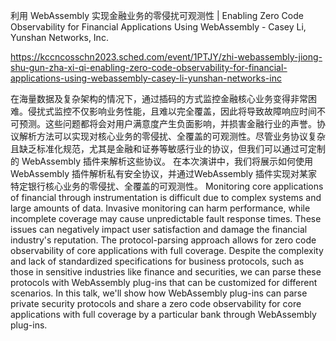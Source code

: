 利用 WebAssembly 实现金融业务的零侵扰可观测性 | Enabling Zero Code Observability for Financial Applications Using WebAssembly - Casey Li, Yunshan Networks, Inc.

https://kccncosschn2023.sched.com/event/1PTJY/zhi-webassembly-jiong-shu-gun-zha-xi-qi-enabling-zero-code-observability-for-financial-applications-using-webassembly-casey-li-yunshan-networks-inc

在海量数据及复杂架构的情况下，通过插码的方式监控金融核心业务变得非常困难。侵扰式监控不仅影响业务性能，且难以完全覆盖，因此将导致故障响应时间不可预测。这些问题都将会对用户满意度产生负面影响，并损害金融行业的声誉。协议解析方法可以实现对核心业务的零侵扰、全覆盖的可观测性。尽管业务协议复杂且缺乏标准化规范，尤其是金融和证券等敏感行业的协议，但我们可以通过可定制的 WebAssembly 插件来解析这些协议。 在本次演讲中，我们将展示如何使用 WebAssembly 插件解析私有安全协议，并通过WebAssembly 插件实现对某家特定银行核心业务的零侵扰、全覆盖的可观测性。 
Monitoring core applications of financial through instrumentation is difficult due to complex systems and large amounts of data. Invasive monitoring can harm performance, while incomplete coverage may cause unpredictable fault response times. These issues can negatively impact user satisfaction and damage the financial industry's reputation. The protocol-parsing approach allows for zero code observability of core applications with full coverage. Despite the complexity and lack of standardized specifications for business protocols, such as those in sensitive industries like finance and securities, we can parse these protocols with WebAssembly plug-ins that can be customized for different scenarios. In this talk, we'll show how WebAssembly plug-ins can parse private security protocols and share a zero code observability for core applications with full coverage by a particular bank through WebAssembly plug-ins.
